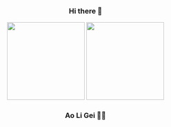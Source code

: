 

<div align="center">

### Hi there 👋


 <img height="180em" src="https://github-readme-stats.vercel.app/api?username=hdygxsj&count_private=true&show_icons=true&theme=tokyonight"/>
 
 <img height="180em" src="https://github-readme-stats.vercel.app/api/top-langs/?username=hdygxsj&count_private=true&layout=compact&langs_count=4&theme=tokyonight"/>


 ### Ao Li Gei 💪🏻
 </div>
